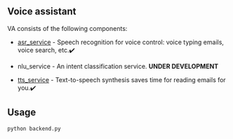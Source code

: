 ## Voice assistant

VA consists of the following components:
- [asr_service](voice_assistant/asr_service) - Speech recognition for voice control: voice typing emails, voice search, etc.:heavy_check_mark:

- nlu_service - An intent classification service. **UNDER DEVELOPMENT**

- [tts_service](voice_assistant/tts_service) - Text-to-speech synthesis saves time for reading emails for you.:heavy_check_mark:


## Usage
 ```python backend.py```
